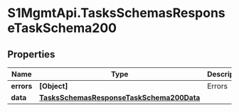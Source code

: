 # S1MgmtApi.TasksSchemasResponseTaskSchema200

## Properties
Name | Type | Description | Notes
------------ | ------------- | ------------- | -------------
**errors** | **[Object]** | Errors | [optional] 
**data** | [**TasksSchemasResponseTaskSchema200Data**](TasksSchemasResponseTaskSchema200Data.md) |  | [optional] 


